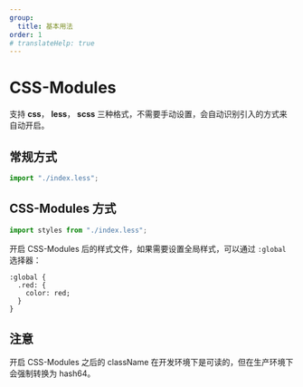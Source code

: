 ```yaml
---
group:
  title: 基本用法
order: 1
# translateHelp: true
---
```


# <strong>CSS-Modules</strong>

支持 <strong>css</strong>， <strong>less</strong>， <strong>scss</strong> 三种格式，不需要手动设置，会自动识别引入的方式来自动开启。

## <strong>常规方式</strong>

```js
import "./index.less";
```

## <strong>CSS-Modules 方式</strong>

```js
import styles from "./index.less";
```

开启 CSS-Modules 后的样式文件，如果需要设置全局样式，可以通过 `:global` 选择器：

```less
:global {
  .red: {
    color: red;
  }
}
```

## <strong>注意</strong>

开启 CSS-Modules 之后的 className 在开发环境下是可读的，但在生产环境下会强制转换为 hash64。
